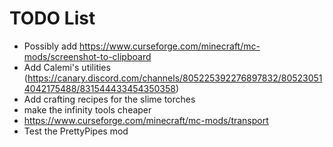 # TODO List

- Possibly add https://www.curseforge.com/minecraft/mc-mods/screenshot-to-clipboard
- Add Calemi's utilities (https://canary.discord.com/channels/805225392276897832/805230514042175488/831544433454350358)
- Add crafting recipes for the slime torches
- make the infinity tools cheaper
- https://www.curseforge.com/minecraft/mc-mods/transport
- Test the PrettyPipes mod

